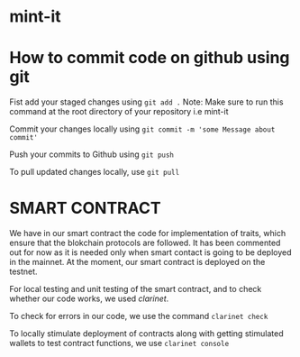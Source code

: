 # mint-it

# How to commit code on github using git

Fist add your staged changes using `git add .`
Note: Make sure to run this command at the root directory of your repository i.e mint-it

Commit your changes locally using `git commit -m 'some Message about commit'`

Push your commits to Github using `git push`

To pull updated changes locally, use `git pull`


# SMART CONTRACT

We have in our smart contract the code for implementation of traits, which ensure that the blokchain protocols are followed. It has been commented out for now as it is needed only when smart contact is going to be deployed in the mainnet. At the moment, our smart contract is deployed on the testnet.


For local testing and unit testing of the smart contract, and to check whether our code works, we used *clarinet*.

To check for errors in our code, we use the command `clarinet check`

To locally stimulate deployment of contracts along with getting stimulated wallets to test contract functions, we use `clarinet console`

